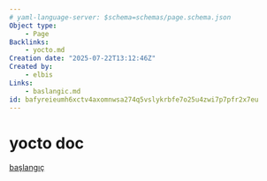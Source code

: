 ```yaml
---
# yaml-language-server: $schema=schemas/page.schema.json
Object type:
    - Page
Backlinks:
    - yocto.md
Creation date: "2025-07-22T13:12:46Z"
Created by:
    - elbis
Links:
    - baslangic.md
id: bafyreieumh6xctv4axomnwsa274q5vslykrbfe7o25u4zwi7p7pfr2x7eu
---
```

# yocto doc   
[başlangıç](baslangic.md)    
